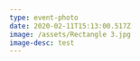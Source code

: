 ```yaml
---
type: event-photo
date: 2020-02-11T15:13:00.517Z
image: /assets/Rectangle 3.jpg
image-desc: test
---
```


